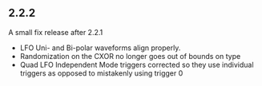 ## 2.2.2

A small fix release after 2.2.1

- LFO Uni- and Bi-polar waveforms align properly.
- Randomization on the CXOR no longer goes out of bounds on type
- Quad LFO Independent Mode triggers corrected so they use individual
  triggers as opposed to mistakenly using trigger 0

